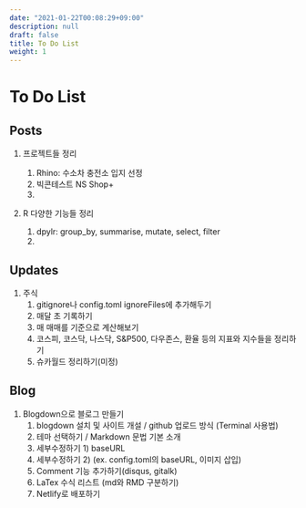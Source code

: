 ```yaml
---
date: "2021-01-22T00:08:29+09:00"
description: null
draft: false
title: To Do List
weight: 1
---
```


# To Do List

## Posts
1. 프로젝트들 정리
    1. Rhino: 수소차 충전소 입지 선정
    2. 빅콘테스트 NS Shop+
    3. 

2. R 다양한 기능들 정리
    1. dpylr: group_by, summarise, mutate, select, filter
    2. 

## Updates
1. 주식 
    1. gitignore나 config.toml ignoreFiles에 추가해두기
    2. 매달 초 기록하기
    3. 매 매매를 기준으로 계산해보기
    4. 코스피, 코스닥, 나스닥, S&P500, 다우존스, 환율 등의 지표와 지수들을 정리하기
    5. 슈카월드 정리하기(미정)

## Blog
1. Blogdown으로 블로그 만들기
    1. blogdown 설치 및 사이트 개설 / github 업로드 방식 (Terminal 사용법)
    2. 테마 선택하기 / Markdown 문법 기본 소개
    3. 세부수정하기 1) baseURL
    4. 세부수정하기 2) (ex. config.toml의 baseURL, 이미지 삽입)
    5. Comment 기능 추가하기(disqus, gitalk)
    6. LaTex 수식 리스트 (md와 RMD 구분하기)
    7. Netlify로 배포하기




<br>
<br>